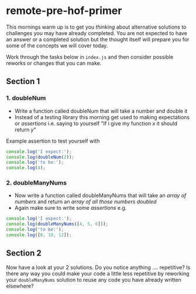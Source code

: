 # remote-pre-hof-primer

This mornings warm up is to get you _thinking_ about alternative solutions to challenges you may have already completed. You are not expected to have an answer or a completed solution but the thought itself will prepare you for some of the concepts we will cover today.

Work through the tasks below in `index.js` and then consider possible reworks or changes that you can make.

## Section 1

### 1. doubleNum

- Write a function called doubleNum that will take a number and double it
- Instead of a testing library this morning get used to making expectations or _assertions_ i.e. saying to yourself "If i give my function _x_ it should return _y_"

Example assertion to test yourself with

```js
console.log('I expect:');
console.log(doubleNum(2));
console.log('to be:');
console.log(4);
```

### 2. doubleManyNums

- Now write a function called doubleManyNums that will take an _array of numbers_ and return an _array of all those numbers doubled_
- Again make sure to write some _assertions_ e.g.

```js
console.log('I expect:');
console.log(doubleManyNums([4, 5, 6]));
console.log('to be:');
console.log([8, 10, 12]);
```

## Section 2

Now have a look at your 2 solutions. Do you notice anything .... repetitive? Is there any way you could make your code a little less repetitive by reworking your `doubleManyNums` solution to reuse any code you have already written elsewhere?

